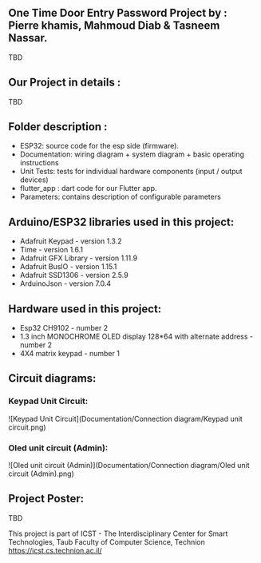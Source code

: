 ## One Time Door Entry Password Project by : Pierre khamis, Mahmoud Diab & Tasneem Nassar.
TBD

## Our Project in details :
TBD

## Folder description :
* ESP32: source code for the esp side (firmware).
* Documentation: wiring diagram + system diagram +  basic operating instructions
* Unit Tests: tests for individual hardware components (input / output devices)
* flutter_app : dart code for our Flutter app.
* Parameters: contains description of configurable parameters 

## Arduino/ESP32 libraries used in this project:
* Adafruit Keypad - version 1.3.2
* Time - version 1.6.1
* Adafruit GFX Library - version 1.11.9
* Adafruit BusIO - version 1.15.1
* Adafruit SSD1306 - version 2.5.9
* ArduinoJson - version 7.0.4

## Hardware used in this project:
* Esp32 CH9102 - number 2
* 1.3 inch MONOCHROME OLED display 128*64 with alternate address - number 2
* 4X4 matrix keypad - number 1

## Circuit diagrams:
### Keypad Unit Circuit:
![Keypad Unit Circuit](Documentation/Connection diagram/Keypad unit circuit.png)

### Oled unit circuit (Admin):
![Oled unit circuit (Admin)](Documentation/Connection diagram/Oled unit circuit (Admin).png)

## Project Poster:
TBD

This project is part of ICST - The Interdisciplinary Center for Smart Technologies, Taub Faculty of Computer Science, Technion
https://icst.cs.technion.ac.il/